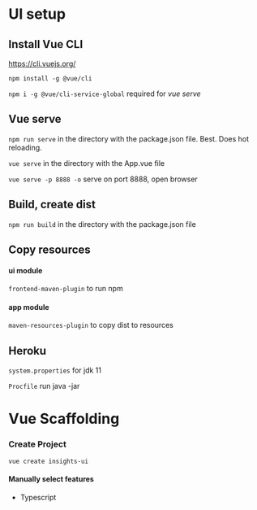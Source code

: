 # UI setup

## Install Vue CLI
https://cli.vuejs.org/

`npm install -g @vue/cli`

`npm i -g @vue/cli-service-global` required for _vue serve_

## Vue serve
`npm run serve` in the directory with the package.json file.
Best. Does hot reloading.

`vue serve` in the directory with the App.vue file

`vue serve -p 8888 -o` serve on port 8888, open browser

## Build, create dist

`npm run build` in the directory with the package.json file 

## Copy resources

#### ui module
`frontend-maven-plugin` to run npm

#### app module
`maven-resources-plugin` to copy dist to resources

## Heroku
`system.properties` for jdk 11

`Procfile` run java -jar

# Vue Scaffolding

### Create Project
`vue create insights-ui`

#### Manually select features
- Typescript